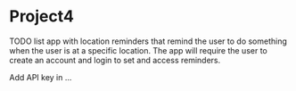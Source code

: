 # Project4
TODO list app with location reminders that remind the user to do something when the user is at a specific location. The app will require the user to create an account and login to set and access reminders.

Add API key in ...
